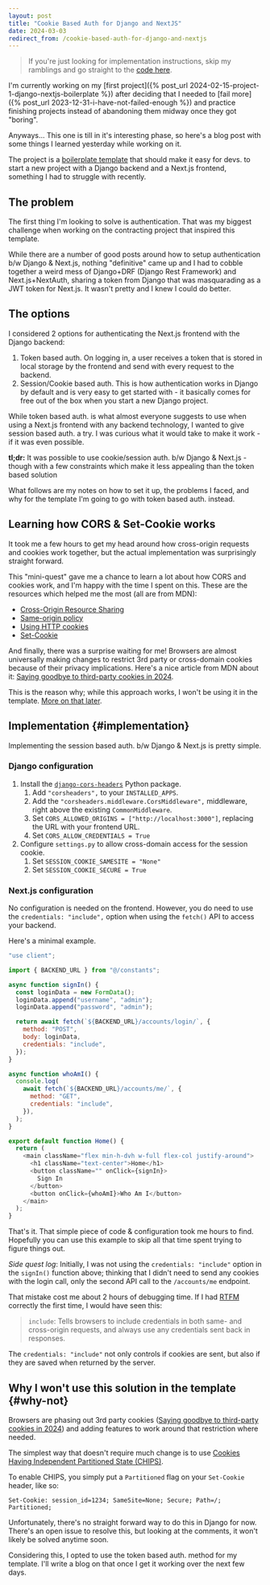 ```yaml
---
layout: post
title: "Cookie Based Auth for Django and NextJS"
date: 2024-03-03
redirect_from: /cookie-based-auth-for-django-and-nextjs
---
```


> If you're just looking for implementation instructions, skip my ramblings and go straight to the [code here](#implementation).

I'm currently working on my [first project]({% post_url 2024-02-15-project-1-django-nextjs-boilerplate %}) after deciding that I needed to [fail more]({% post_url 2023-12-31-i-have-not-failed-enough %}) and practice finishing projects instead of abandoning them midway once they got "boring".

Anyways... This one is till in it's interesting phase, so here's a blog post with some things I learned yesterday while working on it.

The project is a [boilerplate template](https://asadjb.gumroad.com/l/nextjs-django-template) that should make it easy for devs. to start a new project with a Django backend and a Next.js frontend, something I had to struggle with recently.

## The problem

The first thing I'm looking to solve is authentication. That was my biggest challenge when working on the contracting project that inspired this template.

While there are a number of good posts around how to setup authentication b/w Django & Next.js, nothing "definitive" came up and I had to cobble together a
weird mess of Django+DRF (Django Rest Framework) and Next.js+NextAuth, sharing
a token from Django that was masquarading as a JWT token for Next.js. It wasn't pretty and I knew I could do better.

## The options

I considered 2 options for authenticating the Next.js frontend with the Django backend:

1. Token based auth. On logging in, a user receives a token that is stored in local storage by the frontend and send with every request to the backend.
2. Session/Cookie based auth. This is how authentication works in Django by default and is very easy to get started with - it basically comes for free out of the box when you start a new Django project.

While token based auth. is what almost everyone suggests to use when using a Next.js frontend with any backend technology, I wanted to give session based auth. a try. I was curious what it would take to make it work - if it was even possible.

**tl;dr:** It was possible to use cookie/session auth. b/w Django & Next.js - though with a few constraints which make it less appealing than the token based solution

What follows are my notes on how to set it up, the problems I faced, and why for the template I'm going to go with token based auth. instead.

## Learning how CORS & Set-Cookie works

It took me a few hours to get my head around how cross-origin requests and cookies work together, but the actual implementation was surprisingly straight forward.

This "mini-quest" gave me a chance to learn a lot about how CORS and cookies work, and I'm happy with the time I spent on this. These are the resources which helped me the most (all are from MDN):

- [Cross-Origin Resource Sharing](https://developer.mozilla.org/en-US/docs/Web/HTTP/CORS)
- [Same-origin policy](https://developer.mozilla.org/en-US/docs/Web/Security/Same-origin_policy)
- [Using HTTP cookies](https://developer.mozilla.org/en-US/docs/Web/HTTP/Cookies)
- [Set-Cookie](https://developer.mozilla.org/en-US/docs/Web/HTTP/Headers/Set-Cookie#samesitesamesite-value)

And finally, there was a surprise waiting for me! Browsers are almost universally making changes to restrict 3rd party or cross-domain cookies because of their privacy implications. Here's a nice article from MDN about it: [Saying goodbye to third-party cookies in 2024](https://developer.mozilla.org/en-US/blog/goodbye-third-party-cookies/).

This is the reason why; while this approach works, I won't be using it in the template. [More on that later](#why-not).

## Implementation {#implementation}

Implementing the session based auth. b/w Django & Next.js is pretty simple.

### Django configuration

1. Install the [`django-cors-headers`](https://github.com/adamchainz/django-cors-headers) Python package.
   1. Add `"corsheaders",` to your `INSTALLED_APPS`.
   1. Add the `"corsheaders.middleware.CorsMiddleware",` middleware, right above the existing `CommonMiddleware`.
   1. Set `CORS_ALLOWED_ORIGINS = ["http://localhost:3000"]`, replacing the URL with your frontend URL.
   1. Set `CORS_ALLOW_CREDENTIALS = True`
1. Configure `settings.py` to allow cross-domain access for the session cookie.
   1. Set `SESSION_COOKIE_SAMESITE = "None"`
   1. Set `SESSION_COOKIE_SECURE = True`

### Next.js configuration

No configuration is needed on the frontend. However, you do need to use the `credentials: "include",` option when using the `fetch()` API to access your backend.

Here's a minimal example.

```javascript
"use client";

import { BACKEND_URL } from "@/constants";

async function signIn() {
  const loginData = new FormData();
  loginData.append("username", "admin");
  loginData.append("password", "admin");

  return await fetch(`${BACKEND_URL}/accounts/login/`, {
    method: "POST",
    body: loginData,
    credentials: "include",
  });
}

async function whoAmI() {
  console.log(
    await fetch(`${BACKEND_URL}/accounts/me/`, {
      method: "GET",
      credentials: "include",
    }),
  );
}

export default function Home() {
  return (
    <main className="flex min-h-dvh w-full flex-col justify-around">
      <h1 className="text-center">Home</h1>
      <button className="" onClick={signIn}>
        Sign In
      </button>
      <button onClick={whoAmI}>Who Am I</button>
    </main>
  );
}
```

That's it. That simple piece of code & configuration took me hours to find. Hopefully you can use this example to skip all that time spent trying to figure things out.

_Side quest log_: Initially, I was not using the `credentials: "include"` option in the `signIn()` function above; thinking that I didn't need to send any cookies with the login call, only the second API call to the `/accounts/me` endpoint.

That mistake cost me about 2 hours of debugging time. If I had [RTFM](https://developer.mozilla.org/en-US/docs/Web/API/fetch#credentials) correctly the first time, I would have seen this:

> `include`: Tells browsers to include credentials in both same- and cross-origin requests, and always use any credentials sent back in responses.

The `credentials: "include"` not only controls if cookies are sent, but also if they are saved when returned by the server.

## Why I won't use this solution in the template {#why-not}

Browsers are phasing out 3rd party cookies ([Saying goodbye to third-party cookies in 2024](https://developer.mozilla.org/en-US/blog/goodbye-third-party-cookies/)) and adding features to work around that restriction where needed.

The simplest way that doesn't require much change is to use [Cookies Having Independent Partitioned State (CHIPS)](https://developer.mozilla.org/en-US/docs/Web/Privacy/Privacy_sandbox/Partitioned_cookies).

To enable CHIPS, you simply put a `Partitioned` flag on your `Set-Cookie` header, like so:

`Set-Cookie: session_id=1234; SameSite=None; Secure; Path=/; Partitioned;`

Unfortunately, there's no straight forward way to do this in Django for now. There's an open issue to resolve this, but looking at the comments, it won't likely be solved anytime soon.

Considering this, I opted to use the token based auth. method for my template. I'll write a blog on that once I get it working over the next few days.
